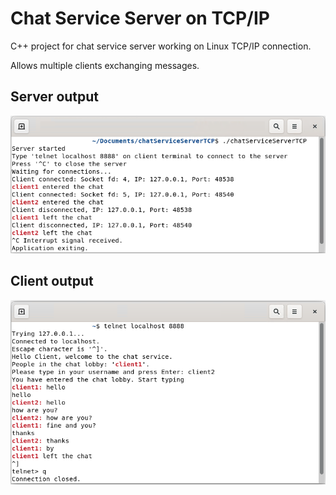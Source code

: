 # Chat Service Server on TCP/IP

C++ project for chat service server working on Linux TCP/IP connection.

Allows multiple clients exchanging messages.

## Server output
![Server](./img/server.png)

## Client output
![Client](./img/client.png)
